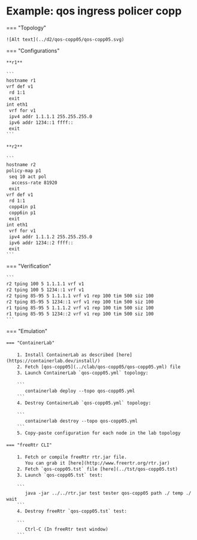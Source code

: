 # Example: qos ingress policer copp

=== "Topology"

    ![Alt text](../d2/qos-copp05/qos-copp05.svg)

=== "Configurations"

    **r1**

    ```
    hostname r1
    vrf def v1
     rd 1:1
     exit
    int eth1
     vrf for v1
     ipv4 addr 1.1.1.1 255.255.255.0
     ipv6 addr 1234::1 ffff::
     exit
    ```

    **r2**

    ```
    hostname r2
    policy-map p1
     seq 10 act pol
      access-rate 81920
     exit
    vrf def v1
     rd 1:1
     copp4in p1
     copp6in p1
     exit
    int eth1
     vrf for v1
     ipv4 addr 1.1.1.2 255.255.255.0
     ipv6 addr 1234::2 ffff::
     exit
    ```

=== "Verification"

    ```
    r2 tping 100 5 1.1.1.1 vrf v1
    r2 tping 100 5 1234::1 vrf v1
    r2 tping 85-95 5 1.1.1.1 vrf v1 rep 100 tim 500 siz 100
    r2 tping 85-95 5 1234::1 vrf v1 rep 100 tim 500 siz 100
    r1 tping 85-95 5 1.1.1.2 vrf v1 rep 100 tim 500 siz 100
    r1 tping 85-95 5 1234::2 vrf v1 rep 100 tim 500 siz 100
    ```

=== "Emulation"

    === "ContainerLab"

        1. Install ContainerLab as described [here](https://containerlab.dev/install/)  
        2. Fetch [qos-copp05](../clab/qos-copp05/qos-copp05.yml) file  
        3. Launch ContainerLab `qos-copp05.yml` topology:  

        ```
           containerlab deploy --topo qos-copp05.yml  
        ```
        4. Destroy ContainerLab `qos-copp05.yml` topology:  

        ```
           containerlab destroy --topo qos-copp05.yml  
        ```
        5. Copy-paste configuration for each node in the lab topology

    === "freeRtr CLI"

        1. Fetch or compile freeRtr rtr.jar file.  
           You can grab it [here](http://www.freertr.org/rtr.jar)  
        2. Fetch `qos-copp05.tst` file [here](../tst/qos-copp05.tst)  
        3. Launch `qos-copp05.tst` test:  

        ```
           java -jar ../../rtr.jar test tester qos-copp05 path ./ temp ./ wait
        ```
        4. Destroy freeRtr `qos-copp05.tst` test:  

        ```
           Ctrl-C (In freeRtr test window)
        ```

